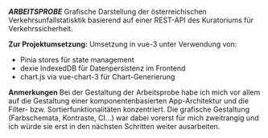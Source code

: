 ***ARBEITSPROBE***
Grafische Darstellung der österreichischen Verkehrsunfallstatisktik basierend auf einer REST-API des Kuratoriums für Verkehrssicherheit.

**Zur Projektumsetzung:**
Umsetzung in vue-3 unter Verwendung von:

- Pinia stores für state management
- dexie IndexedDB für Datenpersistenz im Frontend
- chart.js via vue-chart-3 für Chart-Generierung

**Anmerkungen**
Bei der Gestaltung der Arbeitsprobe habe ich mich vor allem auf die Gestaltung einer komponentenbasierten App-Architektur und die Filter- bzw. Sortierfunktionalitäten konzentriert. 
Die grafische Gestaltung (Farbschemata, Kontraste, CI...) war dabei vorerst für mich zweitrangig und ich würde sie erst in den nächsten Schritten weiter ausarbeiten.
